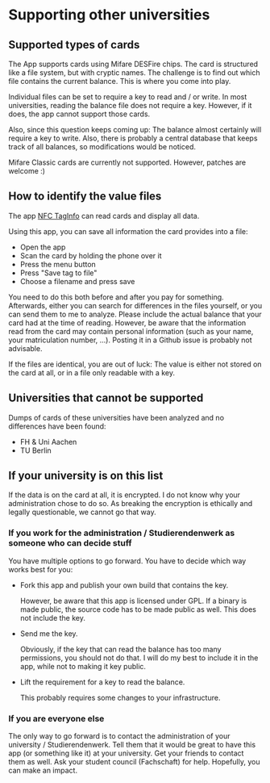 Supporting other universities
=============================

Supported types of cards
------------------------

The App supports cards using Mifare DESFire chips. The card is structured like a file system, but with cryptic names. The challenge is to find out which file contains the current balance. This is where you come into play.

Individual files can be set to require a key to read and / or write. In most universities, reading the balance file does not require a key. However, if it does, the app cannot support those cards.

Also, since this question keeps coming up: The balance almost certainly will require a key to write. Also, there is probably a central database that keeps track of all balances, so modifications would be noticed.

Mifare Classic cards are currently not supported. However, patches are welcome :)

How to identify the value files
-------------------------------

The app [NFC TagInfo](https://play.google.com/store/apps/details?id=at.mroland.android.apps.nfctaginfo) can read cards and display all data.

Using this app, you can save all information the card provides into a file:
* Open the app
* Scan the card by holding the phone over it
* Press the menu button
* Press "Save tag to file"
* Choose a filename and press save

You need to do this both before and after you pay for something. Afterwards, either you can search for differences in the files yourself, or you can send them to me to analyze. Please include the actual balance that your card had at the time of reading. However, be aware that the information read from the card may contain personal information (such as your name, your matriculation number, ...). Posting it in a Github issue is probably not advisable.

If the files are identical, you are out of luck: The value is either not stored on the card at all, or in a file only readable with a key.

Universities that cannot be supported
-------------------------------------
Dumps of cards of these universities have been analyzed and no differences have been found:

* FH & Uni Aachen
* TU Berlin

If your university is on this list
----------------------------------
If the data is on the card at all, it is encrypted. I do not know why your administration chose to do so. As breaking the encryption is ethically and legally questionable, we cannot go that way. 

### If you work for the administration / Studierendenwerk as someone who can decide stuff

You have multiple options to go forward. You have to decide which way works best for you:

* Fork this app and publish your own build that contains the key.

  However, be aware that this app is licensed under GPL. If a binary is made public, the source code has to be made public as well. This does not include the key.
  
* Send me the key.

  Obviously, if the key that can read the balance has too many permissions, you should not do that. I will do my best to include it in the app, while not to making it key public.
  
* Lift the requirement for a key to read the balance.

  This probably requires some changes to your infrastructure.

### If you are everyone else

The only way to go forward is to contact the administration of your university / Studierendenwerk. Tell them that it would be great to have this app (or something like it) at your university. Get your friends to contact them as well. Ask your student council (Fachschaft) for help. Hopefully, you can make an impact.

